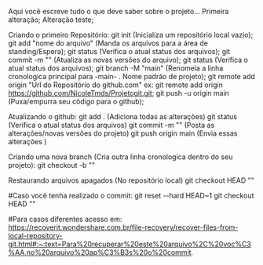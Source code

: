 Aqui você escreve tudo o que deve saber sobre o projeto...
Primeira alteração;
Alteração teste;

Criando o primeiro Repositório:
    git init (Inicializa um repositório local vazio);
    git add "nome do arquivo" (Manda os arquivos para a área de standing/Espera);
    git status (Verifica o atual status dos arquivos);
    git commit -m "<Titulo do commit>" (Atualiza as novas versões do arquivo);
    git status (Verifica o atual status dos arquivos);
    git branch -M "main" (Renomeia a linha cronologica principal para -main- . Nome padrão de projeto);
    git remote add origin "Url do Repositório do github.com"
        ex: git remote add origin https://github.com/NicoleTmds/Projetogit.git;
    git push -u origin main (Puxa/empurra seu código para o github);

Atualizando o github:
    git add . (Adiciona todas as alterações)
    git status (Verifica o atual status dos arquivos)
    git commit -m "<Titulo do commit>" (Posta as alterações/novas versões do projeto)
    git push origin main (Envia essas alterações )

Criando uma nova branch (Cria outra linha cronologica dentro do seu projeto):
    git checkout -b "<nome da nova branch>"

Restaurando arquivos apagados (No repositório local)
    git checkout HEAD "<nome do arquivo apagado>"

#Caso você tenha realizado o commit:
    git reset --hard HEAD~1
    git checkout HEAD "<nome do arquivo apagado>"

#Para casos diferentes acesso em: https://recoverit.wondershare.com.br/file-recovery/recover-files-from-local-repository-git.html#:~:text=Para%20recuperar%20este%20arquivo%2C%20voc%C3%AA,no%20arquivo%20ap%C3%B3s%20o%20commit.